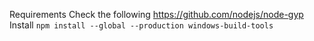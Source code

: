 Requirements
Check the following https://github.com/nodejs/node-gyp
Install `npm install --global --production windows-build-tools`

